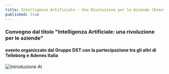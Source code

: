 ```yaml
---
title: Intelligenza Artificiale - Una Rivoluzione per le Aziende (Evento)
published: true
---
```


### Convegno dal titolo "Intelligenza Artificiale: una rivoluzione per le aziende"
#### evento organizzato dal Gruppo **DST** con la partecipazione tra gli altri di **Telleborg** e **Adenes Italia**

![Introduzione AI]({{site.baseurl}}/img/DST.png)
